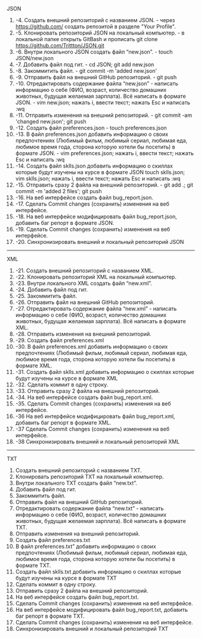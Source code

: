 JSON
 1. -4. Создать внешний репозиторий c названием JSON. - через https://github.com/ создать репозитой в разделе "Your Profile".
 2. -5. Клонировать репозиторий JSON на локальный компьютер. - в локальной папке открыть GitBash и прописать git clone https://github.com/Trittton/JSON.git
 3. -6. Внутри локального JSON создать файл “new.json”. - touch JSON/new.json
 4. -7. Добавить файл под гит. - cd JSON; git add new.json
 5. -8. Закоммитить файл. - git commit -m 'added new.json'
 6. -9. Отправить файл на внешний GitHub репозиторий. - git push
 7. -10. Отредактировать содержание файла “new.json” - написать информацию о себе (ФИО, возраст, количество домашних животных, будущая желаемая зарплата). Всё написать в формате JSON. - vim new.json; нажать i, ввести текст; нажать Esc и написать :wq
 9. -11. Отправить изменения на внешний репозиторий. - git commit -am 'changed new.json'; git push
 10. -12. Создать файл preferences.json - touch preferences.json
 11. -13. В файл preferences.json добавить информацию о своих предпочтениях (Любимый фильм, любимый сериал, любимая еда, любимое время года, сторона которую хотели бы посетить) в формате JSON. - vim preferences.json; нажать i, ввести текст; нажать Esc и написать :wq
 12. -14. Создать файл sklls.json добавить информацию о скиллах которые будут изучены на курсе в формате JSON touch sklls.json; vim sklls.json; нажать i, ввести текст; нажать Esc и написать :wq
 13. -15. Отправить сразу 2 файла на внешний репозиторий. - git add .; git commit -m 'added 2 files'; git push
 14. -16. На веб интерфейсе создать файл bug_report.json.
 15. -17. Сделать Commit changes (сохранить) изменения на веб интерфейсе.
 16. -18. На веб интерфейсе модифицировать файл bug_report.json, добавить баг репорт в формате JSON.
 17. -19. Сделать Commit changes (сохранить) изменения на веб интерфейсе.
 18. -20. Синхронизировать внешний и локальный репозиторий JSON
 
 ---
 
XML
 1. -21. Создать внешний репозиторий c названием XML.
 2. -22. Клонировать репозиторий XML на локальный компьютер.
 3. -23. Внутри локального XML создать файл “new.xml”.
 4. -24. Добавить файл под гит.
 5. -25. Закоммитить файл.
 6. -26. Отправить файл на внешний GitHub репозиторий.
 7. -27. Отредактировать содержание файла “new.xml” - написать информацию о себе (ФИО, возраст, количество домашних животных, будущая желаемая зарплата). Всё написать в формате XML.
 8. -28. Отправить изменения на внешний репозиторий.
 9. -29. Создать файл preferences.xml
 10. -30. В файл preferences.xml добавить информацию о своих предпочтениях (Любимый фильм, любимый сериал, любимая еда, любимое время года, сторона которую хотели бы посетить) в формате XML.
 11. -31. Создать файл sklls.xml добавить информацию о скиллах которые будут изучены на курсе в формате XML
 12. -32. Сделать коммит в одну строку.
 13. -33. Отправить сразу 2 файла на внешний репозиторий.
 14. -34. На веб интерфейсе создать файл bug_report.xml.
 15. -35. Сделать Commit changes (сохранить) изменения на веб интерфейсе.
 16. -36 На веб интерфейсе модифицировать файл bug_report.xml, добавить баг репорт в формате XML.
 17. -37 Сделать Commit changes (сохранить) изменения на веб интерфейсе.
 18. -38 Синхронизировать внешний и локальный репозиторий XML
 
 ---
 
 TXT
 1. Создать внешний репозиторий c названием TXT.
 2. Клонировать репозиторий TXT на локальный компьютер.
 3. Внутри локального TXT создать файл “new.txt”.
 4. Добавить файл под гит.
 5. Закоммитить файл.
 6. Отправить файл на внешний GitHub репозиторий.
 7. Отредактировать содержание файла “new.txt” - написать информацию о себе (ФИО, возраст, количество домашних животных, будущая желаемая зарплата). Всё написать в формате TXT.
 8. Отправить изменения на внешний репозиторий.
 9. Создать файл preferences.txt
 10. В файл preferences.txt” добавить информацию о своих предпочтениях (Любимый фильм, любимый сериал, любимая еда, любимое время года, сторона которую хотели бы посетить) в формате TXT.
 11. Создать файл sklls.txt добавить информацию о скиллах которые будут изучены на курсе в формате TXT
 12. Сделать коммит в одну строку.
 13. Отправить сразу 2 файла на внешний репозиторий.
 14. На веб интерфейсе создать файл bug_report.txt.
 15. Сделать Commit changes (сохранить) изменения на веб интерфейсе.
 16. На веб интерфейсе модифицировать файл bug_report.txt, добавить баг репорт в формате TXT.
 17. Сделать Commit changes (сохранить) изменения на веб интерфейсе.
 18. Синхронизировать внешний и локальный репозиторий TXT
